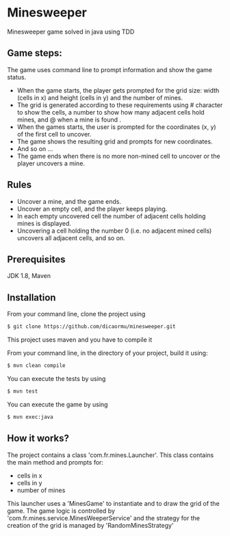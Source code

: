 # Minesweeper
Minesweeper game solved in java using TDD

## Game steps:

The game uses command line to prompt information and show the game status.

- When the game starts, the player gets prompted for the grid size: width (cells in x) and height (cells in y)
and the number of mines.
- The grid is generated according to these requirements using # character to show the cells, a number to show
how many adjacent cells hold mines, and @ when a mine is found .
- When the games starts, the user is prompted for the coordinates (x, y) of the first cell to uncover.
- The game shows the resulting grid and prompts for new coordinates.
- And so on ...
- The game ends when there is no more non-mined cell to uncover or the player uncovers a mine.

## Rules

- Uncover a mine, and the game ends.
- Uncover an empty cell, and the player keeps playing.
- In each empty uncovered cell the number of adjacent cells holding mines is displayed.
- Uncovering a cell holding the number 0 (i.e. no adjacent mined cells) uncovers all adjacent cells, and so on.

## Prerequisites
JDK 1.8, Maven

## Installation

From your command line, clone the project using

```sh
$ git clone https://github.com/dicaormu/minesweeper.git
```

This project uses maven and you have to compile it

From your command line, in the directory of your project, build it using:

```sh
$ mvn clean compile
```
You can execute the tests by using

```sh
$ mvn test
```

You can execute the game by using

```sh
$ mvn exec:java
```

## How it works?

The project contains a class 'com.fr.mines.Launcher'.
This class contains the main method and prompts for:
- cells in x
- cells in y
- number of mines

This launcher uses a 'MinesGame' to instantiate and to draw the grid of the game.
The game logic is controlled by 'com.fr.mines.service.MinesWeeperService' and the strategy for the creation of the grid
is managed by 'RandomMinesStrategy'






